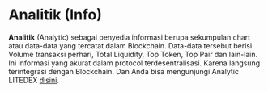 # Analitik \(Info\)

**Analitik** \(Analytic\) sebagai penyedia informasi berupa sekumpulan chart atau data-data yang tercatat dalam Blockchain. Data-data tersebut berisi Volume transaksi perhari, Total Liquidity, Top Token, Top Pair dan lain-lain. Ini informasi yang akurat dalam protocol terdesentralisasi. Karena langsung terintegrasi dengan Blockchain. Dan Anda bisa mengunjungi Analytic LITEDEX [disini](https://info.litedex.io/).

